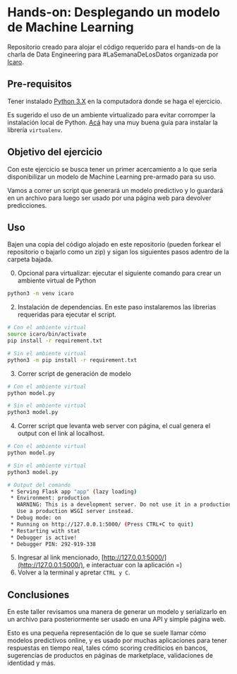 # Hands-on: Desplegando un modelo de Machine Learning

Repositorio creado para alojar el código requerido para el hands-on de la charla de Data Engineering para #LaSemanaDeLosDatos organizada por [Icaro](https://icaro.org.ar/).

## Pre-requisitos

Tener instalado [Python 3.X](https://www.python.org/downloads/windows/) en la computadora donde se haga el ejercicio.

Es sugerido el uso de un ambiente virtualizado para evitar corromper la instalación local de Python. [Acá](https://help.dreamhost.com/hc/es/articles/115000695551-Instalar-y-usar-virtualenv-con-Python-3) hay una muy buena guía para instalar la librería `virtualenv`.

## Objetivo del ejercicio
Con este ejercicio se busca tener un primer acercamiento a lo que sería disponibilizar un modelo de Machine Learning pre-armado para su uso.

Vamos a correr un script que generará un modelo predictivo y lo guardará en un archivo para luego ser usado por una página web para devolver predicciones.

## Uso

Bajen una copia del código alojado en este repositorio (pueden forkear el repositorio o bajarlo como un zip) y sigan los siguientes pasos adentro de la carpeta bajada.


0) Opcional para virtualizar: ejecutar el siguiente comando para crear un ambiente virtual de Python
```Bash
python3 -m venv icaro
```
2) Instalación de dependencias. En este paso instalaremos las librerias requeridas para ejecutar el script.

```bash
# Con el ambiente virtual
source icaro/bin/activate 
pip install -r requirement.txt
```
```bash
# Sin el ambiente virtual
python3 -m pip install -r requirement.txt
```
3) Correr script de generación de modelo
```bash
# Con el ambiente virtual
python model.py
```
```bash
# Sin el ambiente virtual
python3 model.py
```
4) Correr script que levanta web server con página, el cual genera el output con el link al localhost.
```bash
# Con el ambiente virtual
python model.py
```
```bash
# Sin el ambiente virtual
python3 model.py
```
```bash
# Output del comando
 * Serving Flask app "app" (lazy loading)
 * Environment: production
   WARNING: This is a development server. Do not use it in a production deployment.
   Use a production WSGI server instead.
 * Debug mode: on
 * Running on http://127.0.0.1:5000/ (Press CTRL+C to quit)
 * Restarting with stat
 * Debugger is active!
 * Debugger PIN: 292-919-338
```
5) Ingresar al link mencionado, [http://127.0.0.1:5000/](http://127.0.0.1:5000/), e interactuar con la aplicación =)
6) Volver a la terminal y apretar `CTRL y C`.

## Conclusiones

En este taller revisamos una manera de generar un modelo y serializarlo en un archivo para posteriormente ser usado en una API y simple página web.

Esto es una pequeña representación de lo que se suele llamar cómo modelos predictivos online, y es usado por muchas aplicaciones para tener respuestas en tiempo real, tales cómo scoring crediticios en bancos, sugerencias de productos en páginas de marketplace, validaciones de identidad y más.

